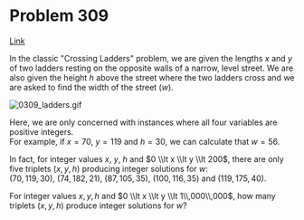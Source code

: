 # Problem 309

[Link](https://projecteuler.net/problem=309)

In the classic "Crossing Ladders" problem, we are given the lengths $x$ and $y$ of two ladders resting on the opposite walls of a narrow, level street. We are also given the height $h$ above the street where the two ladders cross and we are asked to find the width of the street ($w$).

![0309_ladders.gif](resources/images/0309_ladders.gif?1678992056)

Here, we are only concerned with instances where all four variables are positive integers.  
For example, if $x = 70$, $y = 119$ and $h = 30$, we can calculate that $w = 56$.

In fact, for integer values $x$, $y$, $h$ and $0 \\lt x \\lt y \\lt 200$, there are only five triplets $(x, y, h)$ producing integer solutions for $w$:  
$(70, 119, 30)$, $(74, 182, 21)$, $(87, 105, 35)$, $(100, 116, 35)$ and $(119, 175, 40)$.

For integer values $x, y, h$ and $0 \\lt x \\lt y \\lt 1\\,000\\,000$, how many triplets $(x, y, h)$ produce integer solutions for $w$?